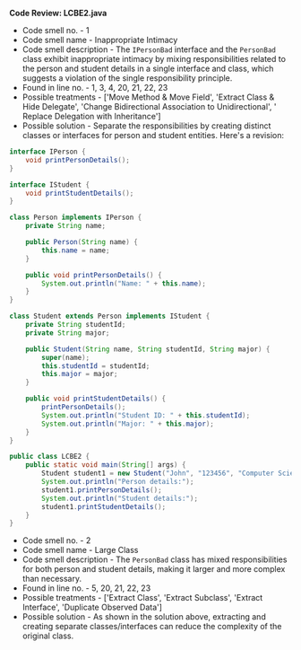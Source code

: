 **Code Review: LCBE2.java**
- Code smell no. - 1
- Code smell name - Inappropriate Intimacy
- Code smell description - The `IPersonBad` interface and the `PersonBad` class exhibit inappropriate intimacy by mixing responsibilities related to the person and student details in a single interface and class, which suggests a violation of the single responsibility principle.
- Found in line no. - 1, 3, 4, 20, 21, 22, 23
- Possible treatments - ['Move Method & Move Field', 'Extract Class & Hide Delegate', 'Change Bidirectional Association to Unidirectional', ' Replace Delegation with Inheritance']
- Possible solution - Separate the responsibilities by creating distinct classes or interfaces for person and student entities. Here's a revision:

```java
interface IPerson {
    void printPersonDetails();
}

interface IStudent {
    void printStudentDetails();
}

class Person implements IPerson {
    private String name;

    public Person(String name) {
        this.name = name;
    }

    public void printPersonDetails() {
        System.out.println("Name: " + this.name);
    }
}

class Student extends Person implements IStudent {
    private String studentId;
    private String major;

    public Student(String name, String studentId, String major) {
        super(name);
        this.studentId = studentId;
        this.major = major;
    }

    public void printStudentDetails() {
        printPersonDetails();
        System.out.println("Student ID: " + this.studentId);
        System.out.println("Major: " + this.major);
    }
}

public class LCBE2 {
    public static void main(String[] args) {
        Student student1 = new Student("John", "123456", "Computer Science");
        System.out.println("Person details:");
        student1.printPersonDetails();
        System.out.println("Student details:");
        student1.printStudentDetails();
    }
}
```

- Code smell no. - 2
- Code smell name - Large Class
- Code smell description - The `PersonBad` class has mixed responsibilities for both person and student details, making it larger and more complex than necessary.
- Found in line no. - 5, 20, 21, 22, 23
- Possible treatments - ['Extract Class', 'Extract Subclass', 'Extract Interface', 'Duplicate Observed Data']
- Possible solution - As shown in the solution above, extracting and creating separate classes/interfaces can reduce the complexity of the original class.